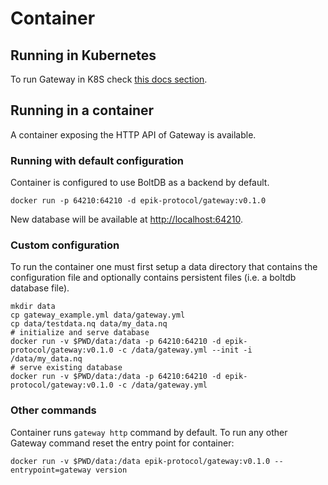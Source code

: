 # Container

## Running in Kubernetes

To run Gateway in K8S check [this docs section](k8s/k8s.md).

## Running in a container

A container exposing the HTTP API of Gateway is available.

### Running with default configuration

Container is configured to use BoltDB as a backend by default.

```text
docker run -p 64210:64210 -d epik-protocol/gateway:v0.1.0
```

New database will be available at [http://localhost:64210](http://localhost:64210).

### Custom configuration

To run the container one must first setup a data directory that contains the configuration file and optionally contains persistent files \(i.e. a boltdb database file\).

```text
mkdir data
cp gateway_example.yml data/gateway.yml
cp data/testdata.nq data/my_data.nq
# initialize and serve database
docker run -v $PWD/data:/data -p 64210:64210 -d epik-protocol/gateway:v0.1.0 -c /data/gateway.yml --init -i /data/my_data.nq
# serve existing database
docker run -v $PWD/data:/data -p 64210:64210 -d epik-protocol/gateway:v0.1.0 -c /data/gateway.yml
```

### Other commands

Container runs `gateway http` command by default. To run any other Gateway command reset the entry point for container:

```text
docker run -v $PWD/data:/data epik-protocol/gateway:v0.1.0 --entrypoint=gateway version
```


